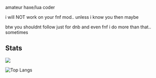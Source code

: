 amateur haxe/lua coder

i will NOT work on your fnf mod.. unless i know you then maybe

btw you shouldnt follow just for dnb and even fnf i do more than that.. sometimes

## Stats
![](https://github-readme-stats.vercel.app/api?username=Fyrid19&show_icons=true&theme=transparent&hide_border=true&rank_icon=github)

![Top Langs](https://github-readme-stats.vercel.app/api/top-langs/?username=Fyrid19&theme=dark&size_weight=0.5&count_weight=0.5&layout=donut-vertical&hide_border=true&theme=transparent)
